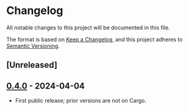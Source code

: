 # Changelog

All notable changes to this project will be documented in this file.

The format is based on [Keep a Changelog](https://keepachangelog.com/en/1.0.0/),
and this project adheres to [Semantic Versioning](https://semver.org/spec/v2.0.0.html).

## [Unreleased]

## [0.4.0] - 2024-04-04

-   First public release; prior versions are not on Cargo.

[0.4.0]: https://github.com/ilyvion/extol_image_font/releases/tag/v0.4.0
